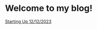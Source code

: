 <html lang="en-US">

<head>
    <meta charset='utf-8'>
    <meta http-equiv= "X-UA-Compatible" content="IE=edge">
    <meta name="viewport" content="width=device-width,maximum-scale=2">

</head>

<main>

<h1> Welcome to my blog! </h1>

<p> <a href="https://raw.githubusercontent.com/Andrew-Jones657/andrew-jones657.github.io/main/blog_posts/12-12-2023-Starting-Up"> Starting Up 12/12/2023 </a> </p>
  
</main>
</html>
